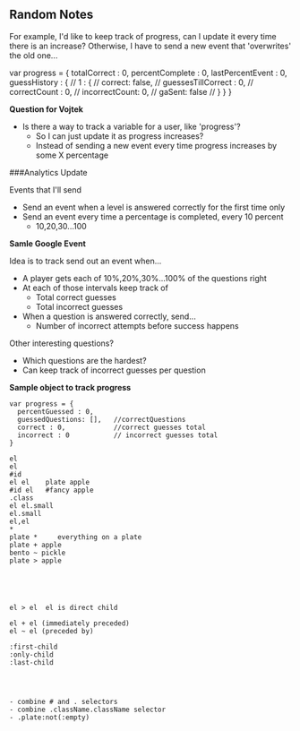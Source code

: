 ## Random Notes

For example, I'd like to keep track of progress, can I update it every time there is an increase?
Otherwise, I have to send a new event that 'overwrites' the old one...

var progress = {
  totalCorrect : 0,
  percentComplete : 0,
  lastPercentEvent : 0,
  guessHistory : {
    // 1 : {
    //   correct: false,
    //   guessesTillCorrect : 0,
    //   correctCount : 0,
    //   incorrectCount: 0,
    //   gaSent: false
    // }
  }
}

**Question for Vojtek**

* Is there a way to track a variable for a user, like 'progress'?
  * So I can just update it as progress increases?
  * Instead of sending a new event every time progress increases by some X percentage

###Analytics Update

Events that I'll send

* Send an event when a level is answered correctly for the first time only
* Send an event every time a percentage is completed, every 10 percent
  * 10,20,30...100

**Samle Google Event**

Idea is to track send out an event when...

* A player gets each of 10%,20%,30%...100% of the questions right
* At each of those intervals keep track of
  * Total correct guesses
  * Total incorrect guesses
* When a question is answered correctly, send...
  * Number of incorrect attempts before success happens


Other interesting questions?
* Which questions are the hardest?
* Can keep track of incorrect guesses per question





**Sample object to track progress**

```
var progress = {
  percentGuessed : 0,
  guessedQuestions: [],   //correctQuestions
  correct : 0,            //correct guesses total
  incorrect : 0           // incorrect guesses total
}
```






```
el
el
#id
el el    plate apple
#id el   #fancy apple
.class
el el.small
el.small
el,el
*
plate *     everything on a plate
plate + apple
bento ~ pickle
plate > apple





el > el  el is direct child

el + el (immediately preceded)
el ~ el (preceded by)

:first-child
:only-child
:last-child




- combine # and . selectors
- combine .className.className selector
- .plate:not(:empty)
```